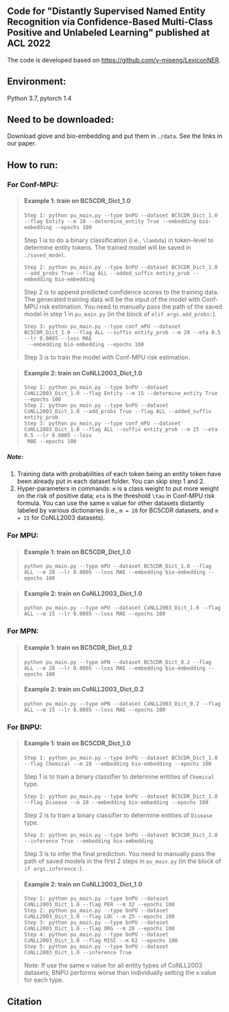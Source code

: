 ## Code for "Distantly Supervised Named Entity Recognition via Confidence-Based Multi-Class Positive and Unlabeled Learning" published at ACL 2022
The code is developed based on https://github.com/v-mipeng/LexiconNER.

## Environment:
Python 3.7, pytorch 1.4

## Need to be downloaded:
Download glove and bio-embedding and put them in `./data`. See the links in our paper.


## How to run:

### For Conf-MPU:

> #### Example 1: train on BC5CDR_Dict_1.0
> ```
> Step 1: python pu_main.py --type bnPU --dataset BC5CDR_Dict_1.0 --flag Entity --m 10 --determine_entity True --embedding bio-embedding --epochs 100
> ```
> Step 1 is to do a binary classification (i.e., `\lambda`) in token-level to determine entity tokens. The trained model will be saved in
> `./saved_model`.
> 
> ```
> Step 2: python pu_main.py --type bnPU --dataset BC5CDR_Dict_1.0 --add_probs True --flag ALL --added_suffix entity_prob --embedding bio-embedding
> ```
> Step 2 is to append predicted confidence scores to the training data. The generated training data will be the input of the model with Conf-MPU risk
 estimation. You need to manually pass the path of the saved model in step 1 in `pu_main.py` (in the block of `elif args.add_probs:`).
> 
> ```
> Step 3: python pu_main.py --type conf_mPU --dataset BC5CDR_Dict_1.0 --flag ALL --suffix entity_prob --m 28 --eta 0.5 --lr 0.0005 --loss MAE
>  --embedding bio-embedding --epochs 100
> ```
> Step 3 is to train the model with Conf-MPU risk estimation.


> #### Example 2: train on CoNLL2003_Dict_1.0
> ```
> Step 1: python pu_main.py --type bnPU --dataset CoNLL2003_Dict_1.0 --flag Entity --m 15 --determine_entity True --epochs 100
> Step 2: python pu_main.py --type bnPU --dataset CoNLL2003_Dict_1.0 --add_probs True --flag ALL --added_suffix entity_prob
> Step 3: python pu_main.py --type conf_mPU --dataset CoNLL2003_Dict_1.0 --flag ALL --suffix entity_prob --m 15 --eta 0.5 --lr 0.0005 --loss
>  MAE --epochs 100
> ```

##### Note:
1. Training data with probabilities of each token being an entity token have been already put in each dataset folder. You can skip step 1 and 2.
2. Hyper-parameters in commands: `m` is a class weight to put more weight on the risk of positive data; `eta` is the threshold `\tau` in Conf-MPU
 risk formula. You can use the same `m` value for other datasets distantly labeled by various dictionaries (i.e., `m = 28` for BC5CDR datasets, and
  `m = 15` for CoNLL2003 datasets).
  

### For MPU:

> #### Example 1: train on BC5CDR_Dict_1.0
> ```
> python pu_main.py --type mPU --dataset BC5CDR_Dict_1.0 --flag ALL --m 28 --lr 0.0005 --loss MAE --embedding bio-embedding --epochs 100
> ```

> #### Example 2: train on CoNLL2003_Dict_1.0
> ```
> python pu_main.py --type mPU --dataset CoNLL2003_Dict_1.0 --flag ALL --m 15 --lr 0.0005 --loss MAE --epochs 100
> ```


### For MPN:

> #### Example 1: train on BC5CDR_Dict_0.2
> ```
> python pu_main.py --type mPN --dataset BC5CDR_Dict_0.2 --flag ALL --m 28 --lr 0.0005 --loss MAE --embedding bio-embedding --epochs 100
> ```

> #### Example 2: train on CoNLL2003_Dict_0.2
> ```
> python pu_main.py --type mPN --dataset CoNLL2003_Dict_0.2 --flag ALL --m 15 --lr 0.0005 --loss MAE --epochs 100
> ```


### For BNPU:

> #### Example 1: train on BC5CDR_Dict_1.0
> ```
> Step 1: python pu_main.py --type bnPU --dataset BC5CDR_Dict_1.0 --flag Chemical --m 28 --embedding bio-embedding --epochs 100
> ```
> Step 1 is to train a binary classifier to determine entities of `Chemical` type.
> 
> ```
> Step 2: python pu_main.py --type bnPU --dataset BC5CDR_Dict_1.0 --flag Disease --m 28 --embedding bio-embedding --epochs 100
> ```
> Step 2 is to train a binary classifier to determine entities of `Disease` type.
> 
> ```
> Step 3: python pu_main.py --type bnPU --dataset BC5CDR_Dict_1.0 --inference True --embedding bio-embedding
> ```
> Step 3 is to infer the final prediction. You need to manually pass the path of saved models in the first 2 steps in `pu_main.py` (in the block of
> `if args.inference:`). 


> #### Example 2: train on CoNLL2003_Dict_1.0
> ```
> Step 1: python pu_main.py --type bnPU --dataset CoNLL2003_Dict_1.0 --flag PER --m 32 --epochs 100
> Step 2: python pu_main.py --type bnPU --dataset CoNLL2003_Dict_1.0 --flag LOC --m 25 --epochs 100
> Step 3: python pu_main.py --type bnPU --dataset CoNLL2003_Dict_1.0 --flag ORG --m 28 --epochs 100
> Step 4: python pu_main.py --type bnPU --dataset CoNLL2003_Dict_1.0 --flag MISC --m 62 --epochs 100
> Step 5: python pu_main.py --type bnPU --dataset CoNLL2003_Dict_1.0 --inference True
> ```
> Note: If use the same `m` value for all entity types of CoNLL2003 datasets, BNPU performs worse than individually setting the `m` value for each
 type.


## Citation